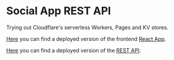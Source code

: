# Social App REST API

Trying out Cloudflare's serverless Workers, Pages and KV stores.

[Here](https://social-app-front.pages.dev/) you can find a deployed version of the frontend [React App](https://github.com/MrSarius/social-app-front).

[Here](https://social-app-api.riegel.workers.dev/) you can find a deployed version of the [REST API](https://github.com/MrSarius/social-app-api).
